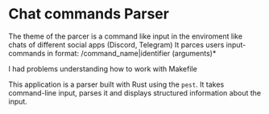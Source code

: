# Chat commands Parser

The theme of the parcer is a command like input in the enviroment like chats of different social apps (Discord, Telegram)
It parces users input-commands in format: /command_name|identifier (arguments)*

I had problems understanding how to work with Makefile

This application is a parser built with Rust using the `pest`. It takes command-line input, parses it and displays structured information about the input. 
